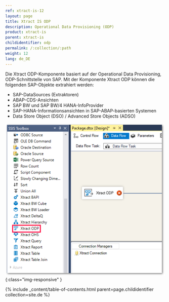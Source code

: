 ```yaml
---
ref: xtract-is-12
layout: page
title: Xtract IS ODP
description: Operational Data Provisioning (ODP)
product: xtract-is
parent: xtract-is
childidentifier: odp
permalink: /:collection/:path
weight: 12
lang: de_DE
---
```

Die Xtract ODP-Komponente basiert auf der Operational Data Provisioning, ODP-Schnittstelle von SAP. 
Mit der Komponente Xtract ODP können die folgenden SAP-Objekte extrahiert werden:
- SAP-DataSources (Extraktoren)
- ABAP-CDS-Ansichten
- SAP BW und SAP BW/4 HANA-InfoProvider
- SAP-HANA-Informationsansichten in SAP-ABAP-basierten Systemen
- Data Store Object (DSO) / Advanced Store Objects (ADSO)

![ODP](/img/content/xis/odp_overview.png){:class="img-responsive" }

{% include _content/table-of-contents.html parent=page.childidentifier collection=site.de %}
